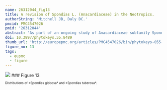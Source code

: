 ```yaml
---
name: 26312044_fig13
title: A revision of Spondias L. (Anacardiaceae) in the Neotropics.
authorString: 'Mitchell JD, Daly DC.'
pmcid: PMC4547026
pmid: '26312044'
abstract: 'As part of an ongoing study of Anacardiaceae subfamily Spondioideae, the ten native and one introduced species of Spondias in the Neotropics are revised. The genus is circumscribed. Three new species, Spondiasadmirabilis, Spondiasexpeditionaria, and Spondiasglobosa, are described and illustrated; a key to the taxa found in the Neotropics and distribution maps are provided. The Paleotropical species and allied genera are reviewed. Diagnostic character sets include leaf architecture, habit, flower morphology, and gross fruit morphology. Notes on the ecology and economic botany of the species are provided.'
doi: 10.3897/phytokeys.55.8489
thumb_url: 'http://europepmc.org/articles/PMC4547026/bin/phytokeys-055-001-g013.gif'
figure_no: 13
tags:
  - eupmc
  - figure
---
```

<img src='http://europepmc.org/articles/PMC4547026/bin/phytokeys-055-001-g013.jpg' style='max-height: 300px'>
### Figure 13
<p style='font-size: 10px;'>Distributions of *<named-content content-type="taxon-name"><named-content content-type="genus">Spondias</named-content> <named-content content-type="species">globosa</named-content></named-content>* and *<named-content content-type="taxon-name"><named-content content-type="genus">Spondias</named-content> <named-content content-type="species">tuberosa</named-content></named-content>*.</p>